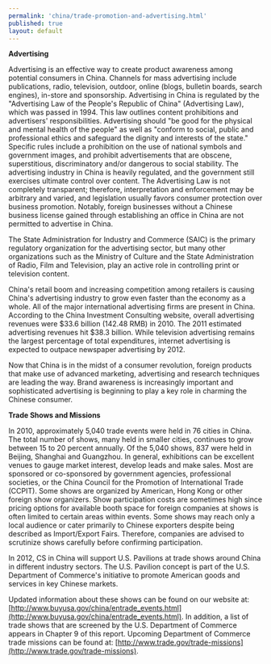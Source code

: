 ```yaml
---
permalink: 'china/trade-promotion-and-advertising.html'
published: true
layout: default
---
```

**Advertising**

Advertising is an effective way to create product awareness among potential consumers in China. Channels for mass advertising include publications, radio, television, outdoor, online (blogs, bulletin boards, search engines), in-store and sponsorship. Advertising in China is regulated by the "Advertising Law of the People's Republic of China" (Advertising Law), which was passed in 1994. This law outlines content prohibitions and advertisers' responsibilities. Advertising should "be good for the physical and mental health of the people" as well as "conform to social, public and professional ethics and safeguard the dignity and interests of the state." Specific rules include a prohibition on the use of national symbols and government images, and prohibit advertisements that are obscene, superstitious, discriminatory and/or dangerous to social stability. The advertising industry in China is heavily regulated, and the government still exercises ultimate control over content. The Advertising Law is not completely transparent; therefore, interpretation and enforcement may be arbitrary and varied, and legislation usually favors consumer protection over business promotion. Notably, foreign businesses without a Chinese business license gained through establishing an office in China are not permitted to advertise in China.

The State Administration for Industry and Commerce (SAIC) is the primary regulatory organization for the advertising sector, but many other organizations such as the Ministry of Culture and the State Administration of Radio, Film and Television, play an active role in controlling print or television content.

China's retail boom and increasing competition among retailers is causing China's advertising industry to grow even faster than the economy as a whole. All of the major international advertising firms are present in China. According to the China Investment Consulting website, overall advertising revenues were $33.6 billion (142.48 RMB) in 2010. The 2011 estimated advertising revenues hit $38.3 billion. While television advertising remains the largest percentage of total expenditures, internet advertising is expected to outpace newspaper advertising by 2012.

Now that China is in the midst of a consumer revolution, foreign products that make use of advanced marketing, advertising and research techniques are leading the way. Brand awareness is increasingly important and sophisticated advertising is beginning to play a key role in charming the Chinese consumer.

**Trade Shows and Missions**

In 2010, approximately 5,040 trade events were held in 76 cities in China. The total number of shows, many held in smaller cities, continues to grow between 15 to 20 percent annually. Of the 5,040 shows, 837 were held in Beijing, Shanghai and Guangzhou. In general, exhibitions can be excellent venues to gauge market interest, develop leads and make sales. Most are sponsored or co-sponsored by government agencies, professional societies, or the China Council for the Promotion of International Trade (CCPIT). Some shows are organized by American, Hong Kong or other foreign show organizers. Show participation costs are sometimes high since pricing options for available booth space for foreign companies at shows is often limited to certain areas within events. Some shows may reach only a local audience or cater primarily to Chinese exporters despite being described as Import/Export Fairs. Therefore, companies are advised to scrutinize shows carefully before confirming participation.

In 2012, CS in China will support U.S. Pavilions at trade shows around China in different industry sectors. The U.S. Pavilion concept is part of the U.S. Department of Commerce's initiative to promote American goods and services in key Chinese markets.

Updated information about these shows can be found on our website at: [http://www.buyusa.gov/china/entrade_events.html](http://www.buyusa.gov/china/entrade_events.html). In addition, a list of trade shows that are screened by the U.S. Department of Commerce appears in Chapter 9 of this report. Upcoming Department of Commerce trade missions can be found at: [http://www.trade.gov/trade-missions](http://www.trade.gov/trade-missions).
